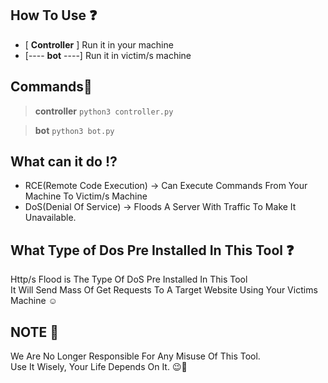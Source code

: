 ## How To Use ❓
- [ **Controller** ] Run it in your machine 
- [---- **bot** ----] Run it in victim/s machine

## Commands📜
> **controller** `python3 controller.py`

> **bot** `python3 bot.py`

## What can it do ⁉
- RCE(Remote Code Execution) -> Can Execute Commands From Your Machine To Victim/s Machine
- DoS(Denial Of Service) -> Floods A Server With Traffic To Make It Unavailable.

## What Type of Dos Pre Installed In This Tool ❓
Http/s Flood is The Type Of DoS Pre Installed In This Tool <br>
It Will Send Mass Of Get Requests To A Target Website Using Your Victims Machine ☺

## NOTE 📝
We Are No Longer Responsible For Any Misuse Of This Tool. <br>
Use It Wisely, Your Life Depends On It.  😉🙂
